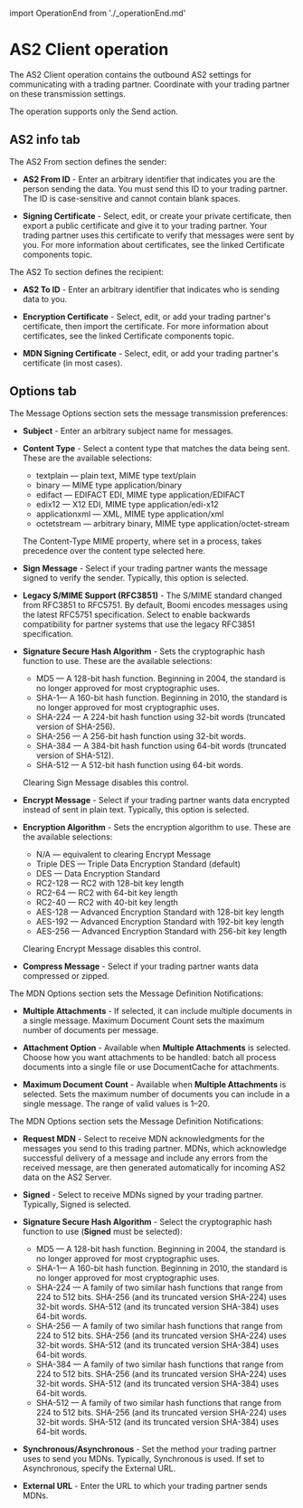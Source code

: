 
import OperationEnd from './_operationEnd.md'

# AS2 Client operation

<head>
  <meta name="guidename" content="Integration"/>
  <meta name="context" content="GUID-d7270f33-a41f-450f-be37-6865f9e03b28"/>
</head>

The AS2 Client operation contains the outbound AS2 settings for communicating with a trading partner. Coordinate with your trading partner on these transmission settings.

The operation supports only the Send action.

## AS2 info tab

The AS2 From section defines the sender:

- **AS2 From ID** - Enter an arbitrary identifier that indicates you are the person sending the data. You must send this ID to your trading partner. The ID is case-sensitive and cannot contain blank spaces.

- **Signing Certificate** - Select, edit, or create your private certificate, then export a public certificate and give it to your trading partner. Your trading partner uses this certificate to verify that messages were sent by you. For more information about certificates, see the linked Certificate components topic.

The AS2 To section defines the recipient:

- **AS2 To ID** - Enter an arbitrary identifier that indicates who is sending data to you.

- **Encryption Certificate** - Select, edit, or add your trading partner's certificate, then import the certificate. For more information about certificates, see the linked Certificate components topic.

- **MDN Signing Certificate** - Select, edit, or add your trading partner's certificate \(in most cases\).

## Options tab

The Message Options section sets the message transmission preferences:

- **Subject** - Enter an arbitrary subject name for messages.

- **Content Type** - Select a content type that matches the data being sent. These are the available selections:

  - textplain — plain text, MIME type text/plain
  - binary — MIME type application/binary
  - edifact — EDIFACT EDI, MIME type application/EDIFACT
  - edix12 — X12 EDI, MIME type application/edi-x12
  - applicationxml — XML, MIME type application/xml
  - octetstream — arbitrary binary, MIME type application/octet-stream

  The Content-Type MIME property, where set in a process, takes precedence over the content type selected here.

- **Sign Message** - Select if your trading partner wants the message signed to verify the sender. Typically, this option is selected.

- **Legacy S/MIME Support \(RFC3851\)** - The S/MIME standard changed from RFC3851 to RFC5751. By default, Boomi encodes messages using the latest RFC5751 specification. Select to enable backwards compatibility for partner systems that use the legacy RFC3851 specification.

- **Signature Secure Hash Algorithm** - Sets the cryptographic hash function to use. These are the available selections:

  - MD5 — A 128-bit hash function. Beginning in 2004, the standard is no longer approved for most cryptographic uses.
  - SHA-1— A 160-bit hash function. Beginning in 2010, the standard is no longer approved for most cryptographic uses.
  - SHA-224 — A 224-bit hash function using 32-bit words (truncated version of SHA-256).
  - SHA-256 — A 256-bit hash function using 32-bit words.
  - SHA-384 — A 384-bit hash function using 64-bit words (truncated version of SHA-512).
  - SHA-512 — A 512-bit hash function using 64-bit words.

  Clearing Sign Message disables this control.

- **Encrypt Message** - Select if your trading partner wants data encrypted instead of sent in plain text. Typically, this option is selected.

- **Encryption Algorithm** - Sets the encryption algorithm to use. These are the available selections:

  - N/A — equivalent to clearing Encrypt Message
  - Triple DES — Triple Data Encryption Standard (default)
  - DES — Data Encryption Standard
  - RC2-128 — RC2 with 128-bit key length
  - RC2-64 — RC2 with 64-bit key length
  - RC2-40 — RC2 with 40-bit key length
  - AES-128 — Advanced Encryption Standard with 128-bit key length
  - AES-192 — Advanced Encryption Standard with 192-bit key length
  - AES-256 — Advanced Encryption Standard with 256-bit key length

  Clearing Encrypt Message disables this control.

- **Compress Message** - Select if your trading partner wants data compressed or zipped.

The MDN Options section sets the Message Definition Notifications:

- **Multiple Attachments** - If selected, it can include multiple documents in a single message. Maximum Document Count sets the maximum number of documents per message.

- **Attachment Option** - Available when **Multiple Attachments** is selected. Choose how you want attachments to be handled: batch all process documents into a single file or use DocumentCache for attachments.

- **Maximum Document Count** - Available when **Multiple Attachments** is selected. Sets the maximum number of documents you can include in a single message. The range of valid values is 1–20.

The MDN Options section sets the Message Definition Notifications:

- **Request MDN** - Select to receive MDN acknowledgments for the messages you send to this trading partner. MDNs, which acknowledge successful delivery of a message and include any errors from the received message, are then generated automatically for incoming AS2 data on the AS2 Server.

- **Signed** - Select to receive MDNs signed by your trading partner. Typically, Signed is selected.

- **Signature Secure Hash Algorithm** - Select the cryptographic hash function to use \(**Signed** must be selected\):

  - MD5 — A 128-bit hash function. Beginning in 2004, the standard is no longer approved for most cryptographic uses.
  - SHA-1— A 160-bit hash function. Beginning in 2010, the standard is no longer approved for most cryptographic uses.
  - SHA-224 — A family of two similar hash functions that range from 224 to 512 bits. SHA-256 \(and its truncated version SHA-224\) uses 32-bit words. SHA-512 \(and its truncated version SHA-384\) uses 64-bit words.
  - SHA-256 — A family of two similar hash functions that range from 224 to 512 bits. SHA-256 \(and its truncated version SHA-224\) uses 32-bit words. SHA-512 \(and its truncated version SHA-384\) uses 64-bit words.
  - SHA-384 — A family of two similar hash functions that range from 224 to 512 bits. SHA-256 \(and its truncated version SHA-224\) uses 32-bit words. SHA-512 \(and its truncated version SHA-384\) uses 64-bit words.
  - SHA-512 — A family of two similar hash functions that range from 224 to 512 bits. SHA-256 \(and its truncated version SHA-224\) uses 32-bit words. SHA-512 \(and its truncated version SHA-384\) uses 64-bit words.

- **Synchronous/Asynchronous** - Set the method your trading partner uses to send you MDNs. Typically, Synchronous is used. If set to Asynchronous, specify the External URL.

- **External URL** - Enter the URL to which your trading partner sends MDNs.

<OperationEnd />
